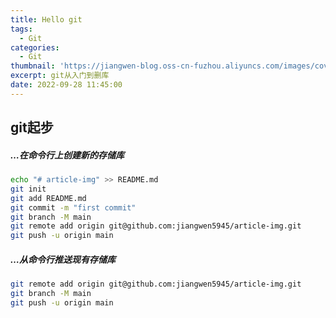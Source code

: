 ```yaml
---
title: Hello git
tags:
  - Git
categories:
  - Git
thumbnail: 'https://jiangwen-blog.oss-cn-fuzhou.aliyuncs.com/images/cover/4.webp'
excerpt: git从入门到删库
date: 2022-09-28 11:45:00
---
```


## git起步

##### …在命令行上创建新的存储库

``` bash
echo "# article-img" >> README.md
git init
git add README.md
git commit -m "first commit"
git branch -M main
git remote add origin git@github.com:jiangwen5945/article-img.git
git push -u origin main
```

##### …从命令行推送现有存储库

```bash
git remote add origin git@github.com:jiangwen5945/article-img.git
git branch -M main
git push -u origin main
```